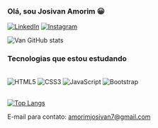 ### Olá, sou Josivan Amorim 😀 

[![LinkedIn](https://img.shields.io/badge/LinkedIn-0077B5?style=for-the-badge&logo=linkedin&logoColor=white)](https://www.linkedin.com/in/josivan-amorim-44401120a/)
[![Instagram](https://img.shields.io/badge/Instagram-E4405F?style=for-the-badge&logo=instagram&logoColor=white)](https://www.instagram.com/van_saints/)


![Van GitHub stats](https://github-readme-stats.vercel.app/api?username=F1X0N&show_icons=true&theme=dark)

### Tecnologias que estou estudando 

<div style="display: inlne-block"><br/>
    <img alt="HTML5" src="https://img.shields.io/badge/HTML5-E34F26?style=for-the-badge&logo=html5&logoColor=white">
    <img alt="CSS3" src="https://img.shields.io/badge/CSS3-1572B6?style=for-the-badge&logo=css3&logoColor=white">
    <img alt="JavaScript" src="https://img.shields.io/badge/JavaScript-323330?style=for-the-badge&logo=javascript&logoColor=F7DF1E">
    <img alt="Bootstrap" src="https://img.shields.io/badge/Bootstrap-563D7C?style=for-the-badge&logo=bootstrap&logoColor=white">
</div><br/>

[![Top Langs](https://github-readme-stats.vercel.app/api/top-langs/?username=F1X0N&layout=compact)](https://github.com/F1X0N/github-readme-stats)

E-mail para contato: amorimjosivan7@gmail.com
